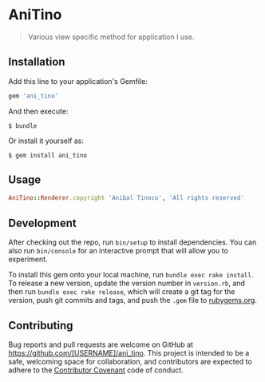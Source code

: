 # AniTino

> Various view specific method for application I use.

## Installation

Add this line to your application's Gemfile:

```ruby
gem 'ani_tino'
```

And then execute:

    $ bundle

Or install it yourself as:

    $ gem install ani_tino

## Usage
```ruby
AniTino::Renderer.copyright 'Anibal Tinoco', 'All rights reserved'
```
## Development

After checking out the repo, run `bin/setup` to install dependencies. You can also run `bin/console` for an interactive prompt that will allow you to experiment.

To install this gem onto your local machine, run `bundle exec rake install`. To release a new version, update the version number in `version.rb`, and then run `bundle exec rake release`, which will create a git tag for the version, push git commits and tags, and push the `.gem` file to [rubygems.org](https://rubygems.org).

## Contributing

Bug reports and pull requests are welcome on GitHub at https://github.com/[USERNAME]/ani_tino. This project is intended to be a safe, welcoming space for collaboration, and contributors are expected to adhere to the [Contributor Covenant](http://contributor-covenant.org) code of conduct.

